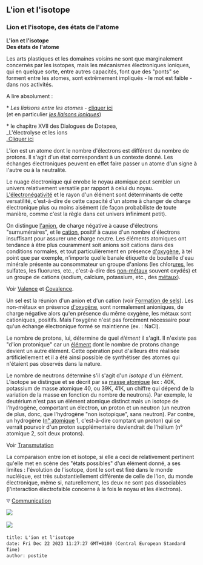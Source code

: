 ## L'ion et l'isotope
### Lion et l'isotope, des états de l'atome
 **L'ion et l'isotope  
Des états de l'atome**

Les arts plastiques et les domaines voisins ne sont que marginalement concernés par les isotopes, mais les mécanismes électroniques ioniques, qui en quelque sorte, entre autres capacités, font que des "ponts" se forment entre les atomes, sont extrêmement impliqués - le mot est faible - dans nos activités.

A lire absolument :

\* _Les liaisons entre les atomes -_ [cliquer ici](liaisons.html)  
(et en particulier _[les liaisons ioniques](liaisons.html#ioniques)_)

\* le chapitre XVII des Dialogues de Dotapea,  
_L'électrolyse et les ions  
_[Cliquer ici](chap17electrolyseions.html)

L'ion est un atome dont le nombre d'électrons est différent du nombre de protons. Il s'agit d'un état correspondant à un contexte donné. Les échanges électroniques peuvent en effet faire passer un atome d'un signe à l'autre ou à la neutralité.

Le nuage électronique qui enrobe le noyau atomique peut sembler un univers relativement versatile par rapport à celui du noyau. [L'électronégativité](electronega.html) et le rayon d'un élément sont déterminants de cette versatilité, c'est-à-dire de cette capacité d'un atome à changer de charge électronique plus ou moins aisément (de façon probabiliste de toute manière, comme c'est la règle dans cet univers infiniment petit).

On distingue [l'anion](anion.html), de charge négative à cause d'électrons "surnuméraires", et le [cation](cation.html), positif à cause d'un nombre d'électrons insuffisant pour assurer une charge neutre. Les éléments atomiques ont tendance à être plus couramment soit anions soit cations dans des conditions normales, et tout particulièrement en présence [d'oxygène](oxygene.html), à tel point que par exemple, n'importe quelle banale étiquette de bouteille d'eau minérale présente au consommateur un groupe d'anions (les chlor[ures](uresiresates.html), les sulfates, les fluorures, etc., c'est-à-dire des [non-métaux](nonmetaux.html) souvent oxydés) et un groupe de cations (sodium, calcium, potassium, etc., des [métaux](metal.html)).

Voir [Valence](valence.html) et [Covalence](covalence.html).

Un sel est la réunion d'un anion et d'un cation (voir [Formation de sels](formationdesels.html)). Les non-métaux en présence [d'oxygène](oxygene.html), sont normalement anioniques, de charge négative alors qu'en présence du même oxygène, les métaux sont cationiques, positifs. Mais l'oxygène n'est pas forcément nécessaire pour qu'un échange électronique formé se maintienne (ex. : NaCl).

Le nombre de protons, lui, détermine de quel _élément_ il s'agit. Il n'existe pas "d'ion protonique" car un [élément](element.html) dont le nombre de protons change devient un autre élément. Cette opération peut d'ailleurs être réalisée artificiellement et il a été ainsi possible de synthétiser des atomes qui n'étaient pas observés dans la nature.

Le nombre de neutrons détermine s'il s'agit d'un _isotope_ d'un élément. L'isotope se distingue et se décrit par sa [masse atomique](annexe1.html#masseatomique) (ex : 40K, potassium de masse atomique 40, ou 39K, 41K, un chiffre qui dépend de la variation de la masse en fonction du nombre de neutrons). Par exemple, le deutérium n'est pas un élément atomique distinct mais un isotope de l'hydrogène, comportant un électron, un proton et un neutron (un neutron de plus, donc, que l'hydrogène "non isotopique", sans neutron). Par contre, un hydrogène ([n° atomique](annexe1.html#noatomique) 1, c'est-à-dire comptant un proton) qui se verrait pourvoir d'un proton supplémentaire deviendrait de l'hélium (n° atomique 2, soit deux protons).

Voir [Transmutation](transmutation.html)

La comparaison entre ion et isotope, si elle a ceci de relativement pertinent qu'elle met en scène des "états possibles" d'un élément donné, a ses limites : l'évolution de l'isotope, dont le sort est fixé dans le monde nucléique, est très substantiellement différente de celle de l'ion, du monde électronique, même si, naturellement, les deux ne sont pas dissociables (l'interaction électrofaible concerne à la fois le noyau et les électrons).



![](images/flechebas.gif) [Communication](http://www.artrealite.com/annonceurs.htm) 

[![](https://cbonvin.fr/sites/regie.artrealite.com/visuels/campagne1.png)](index-2.html#20131014)

![](https://cbonvin.fr/sites/regie.artrealite.com/visuels/campagne2.png)
```
title: L'ion et l'isotope
date: Fri Dec 22 2023 11:27:27 GMT+0100 (Central European Standard Time)
author: postite
```
